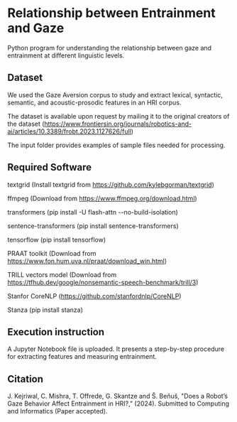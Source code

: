 # Relationship between Entrainment and Gaze
Python program for understanding the relationship between gaze and entrainment at different linguistic levels.

## Dataset
We used the Gaze Aversion corpus to study and extract lexical, syntactic, semantic, and acoustic-prosodic features in an HRI corpus. 

The dataset is available upon request by mailing it to the original creators of the dataset 
(https://www.frontiersin.org/journals/robotics-and-ai/articles/10.3389/frobt.2023.1127626/full)

The input folder provides examples of sample files needed for processing.
 
## Required Software
textgrid (Install textgrid from https://github.com/kylebgorman/textgrid)

ffmpeg (Download from https://www.ffmpeg.org/download.html)

transformers (pip install -U flash-attn --no-build-isolation)

sentence-transformers (pip install sentence-transformers)

tensorflow (pip install tensorflow)

PRAAT toolkit (Download from https://www.fon.hum.uva.nl/praat/download_win.html)

TRILL vectors model (Download from https://tfhub.dev/google/nonsemantic-speech-benchmark/trill/3)

Stanfor CoreNLP (https://github.com/stanfordnlp/CoreNLP)

Stanza (pip install stanza)

## Execution instruction
A Jupyter Notebook file is uploaded. It presents a step-by-step procedure for extracting features and measuring entrainment.

## Citation
 J. Kejriwal, C. Mishra, T. Offrede, G. Skantze and Š. Beňuš, "Does a Robot’s Gaze Behavior Affect Entrainment in HRI?," (2024). Submitted to Computing and Informatics (Paper accepted). 
